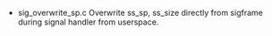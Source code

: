 - sig_overwrite_sp.c
  Overwrite ss_sp, ss_size directly from sigframe during signal handler from userspace.

